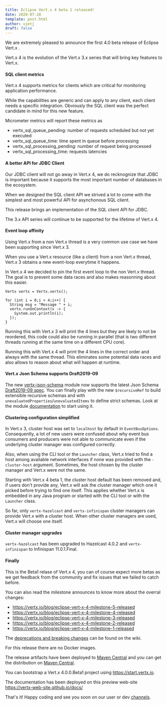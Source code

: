```yaml
---
title: Eclipse Vert.x 4 beta 1 released!
date: 2020-07-28
template: post.html
author: vietj
draft: false
---
```


We are extremely pleased to announce the first 4.0 beta release of Eclipse Vert.x .

Vert.x 4 is the evolution of the Vert.x 3.x series that will bring key features to Vert.x.

#### SQL client metrics

Vert.x 4 supports metrics for clients which are critical for monitoring application performance.

While the capabilities are generic and can apply to any client, each client needs a specific integration.
Obviously the SQL client was the perfect candidate in mind for this new feature.

Micrometer metrics will report these metrics as

* vertx_sql_queue_pending: number of requests scheduled but not yet executed
* vertx_sql_queue_time: time spent in queue before processing
* vertx_sql_processing_pending: number of request being processed
* vertx_sql_processing_time: requests latencies

#### A better API for JDBC Client

Our JDBC client will not go away in Vert.x 4, we do recknognize that JDBC is important because it supports
the most important number of databases in the ecosystem.

When we designed the SQL client API we strived a lot to come with the simplest and most powerful API
for asynchonous SQL client.

This release brings an implementation of the SQL client API for JDBC.

The 3.x API series will continue to be supported for the lifetime of Vert.x 4.

#### Event loop affinity

Using Vert.x from a non Vert.x thread is a very common use case we have been supporting since Vert.x 3.

When you use a Vert.x resource (like a client) from a non Vert.x thread, Vert.x 3 obtains a new event-loop
everytime it happens.

In Vert.x 4 we decided to pin the first event loop to the non Vert.x thread. The goal is to prevent
some data races and also makes reasonning about this easier.

```
Vertx vertx = Vertx.vertx();

for (int i = 0;i < 4;i++) {
  String msg = "Message " + i;
  vertx.runOnContext(v -> {
    System.out.println(i);
  });
}
```

Running this with Vert.x 3 will print the 4 lines but they are likely to not be reordered, this code could
also be running in parallel (that is two different threads running at the same time on a different CPU core).

Running this with Vert.x 4 will print the 4 lines in the correct order and always with the same thread. This
eliminates some potential data races and also allows to reason about what will happen at runtime.

#### Vert.x Json Schema supports Draft2019-09

The new [vertx-json-schema](https://github.com/eclipse-vertx/vertx-json-schema) module now supports the latest Json Schema [Draft2019-09 spec](http://json-schema.org/specification.html). You can finally play with the new `$recursiveRef` to build extensible recursive schemas and with `unevaluatedProperties`/`unevaluatedItems` to define strict schemas. Look at the module [documentation](https://vertx-web-site.github.io/docs/vertx-json-schema/java/) to start using it.

#### Clustering configuration simplified

In Vert.x 3, cluster host was set to `localhost` by default in `EventBusOptions`.
Consequently, a lot of new users were confused about why event bus consumers and producers were not able to communicate even if the underlying cluster manager was configured correctly.

Also, when using the CLI tool or the `Launcher` class, Vert.x tried to find a host among available network interfaces if none was provided with the `-cluster-host` argument.
Sometimes, the host chosen by the cluster manager and Vert.x were not the same.

Starting with Vert.x 4 beta 1, the cluster host default has been removed and, if users don't provide any, Vert.x will ask the cluster manager which one it picked before trying to find one itself.
This applies whether Vert.x is embedded in any Java program or started with the CLI tool or with the `Launcher` class.

So far, only `vertx-hazelcast` and `vertx-infinispan` cluster managers can provide Vert.x with a cluster host.
When other cluster managers are used, Vert.x will choose one itself.

#### Cluster manager upgrades

`vertx-hazelcast` has been upgraded to Hazelcast 4.0.2 and `vertx-infinispan` to Infinispan 11.0.1.Final.

#### Finally

This is the Beta1 relase of Vert.x 4, you can of course expect more betas as we get feedback from the community and fix issues that we failed to catch before.

You can also read the milestone announces to know more about the overral changes:

- https://vertx.io/blog/eclipse-vert-x-4-milestone-5-released
- https://vertx.io/blog/eclipse-vert-x-4-milestone-4-released
- https://vertx.io/blog/eclipse-vert-x-4-milestone-3-released
- https://vertx.io/blog/eclipse-vert-x-4-milestone-2-released
- https://vertx.io/blog/eclipse-vert-x-4-milestone-1-released

The [deprecations and breaking changes](https://github.com/vert-x3/wiki/wiki/4.0.0-Deprecations-and-breaking-changes)
 can be found on the wiki.

For this release there are no Docker images.

The release artifacts have been deployed to [Maven Central](https://search.maven.org/search?q=g:io.vertx%20AND%20v:4.0.0.Beta1) and you can get the distribution on [Maven Central](https://repo1.maven.org/maven2/io/vertx/vertx-stack-manager/4.0.0.Beta1/).

You can bootstrap a Vert.x 4.0.0.Beta1 project using https://start.vertx.io.

The documentation has been deployed on this preview web-site https://vertx-web-site.github.io/docs/

That's it! Happy coding and see you soon on our user or dev [channels](https://vertx.io/community).

